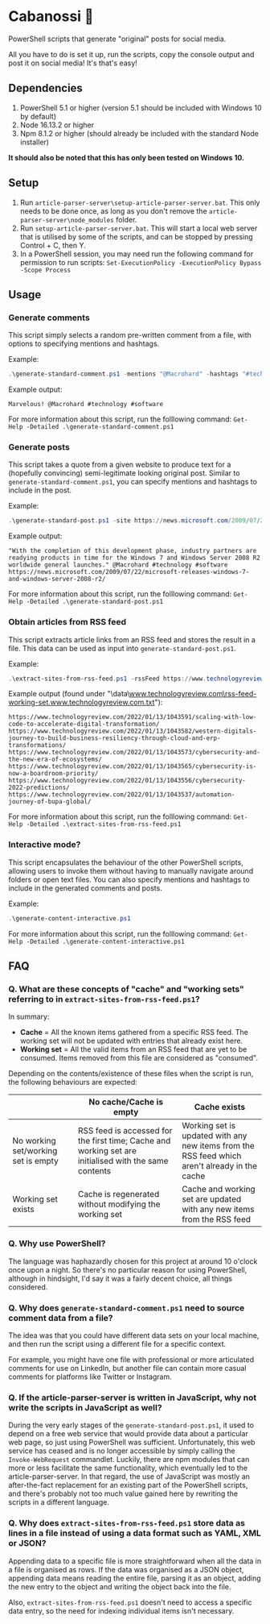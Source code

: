 # Cabanossi :pig:

PowerShell scripts that generate "original" posts for social media.

All you have to do is set it up, run the scripts, copy the console output and post it on social media! It's that's easy!

## Dependencies

1. PowerShell 5.1 or higher (version 5.1 should be included with Windows 10 by default)
2. Node 16.13.2 or higher
3. Npm 8.1.2 or higher (should already be included with the standard Node installer)

**It should also be noted that this has only been tested on Windows 10.**

## Setup

1. Run `article-parser-server\setup-article-parser-server.bat`. This only needs to be done once, as long as you don't remove the `article-parser-server\node_modules` folder.
2. Run `setup-article-parser-server.bat`. This will start a local web server that is utilised by some of the scripts, and can be stopped by pressing Control + C, then Y.
3. In a PowerShell session, you may need run the following command for permission to run scripts: `Set-ExecutionPolicy -ExecutionPolicy Bypass -Scope Process`

## Usage

### Generate comments

This script simply selects a random pre-written comment from a file, with options to specifying mentions and hashtags.

Example:
```powershell
.\generate-standard-comment.ps1 -mentions "@Macrohard" -hashtags "#technology #software"
```

Example output:
```
Marvelous! @Macrohard #technology #software
```

For more information about this script, run the folllowing command: `Get-Help -Detailed .\generate-standard-comment.ps1`

### Generate posts 

This script takes a quote from a given website to produce text for a (hopefully convincing) semi-legitimate looking original post.
Similar to `generate-standard-comment.ps1`, you can specify mentions and hashtags to include in the post.

Example:
```powershell
.\generate-standard-post.ps1 -site https://news.microsoft.com/2009/07/22/microsoft-releases-windows-7-and-windows-server-2008-r2/ -mentions "@Macrohard" -hashtags "#technology #software"
```

Example output:
```
"With the completion of this development phase, industry partners are readying products in time for the Windows 7 and Windows Server 2008 R2 worldwide general launches." @Macrohard #technology #software
https://news.microsoft.com/2009/07/22/microsoft-releases-windows-7-and-windows-server-2008-r2/
```

For more information about this script, run the folllowing command: `Get-Help -Detailed .\generate-standard-post.ps1`

### Obtain articles from RSS feed

This script extracts article links from an RSS feed and stores the result in a file. This data can be used as input into `generate-standard-post.ps1`.

Example:
```powershell
.\extract-sites-from-rss-feed.ps1 -rssFeed https://www.technologyreview.com/feed/
```

Example output (found under "\data\www.technologyreview.com\rss-feed-working-set.www.technologyreview.com.txt"):
```
https://www.technologyreview.com/2022/01/13/1043591/scaling-with-low-code-to-accelerate-digital-transformation/
https://www.technologyreview.com/2022/01/13/1043582/western-digitals-journey-to-build-business-resiliency-through-cloud-and-erp-transformations/
https://www.technologyreview.com/2022/01/13/1043573/cybersecurity-and-the-new-era-of-ecosystems/
https://www.technologyreview.com/2022/01/13/1043565/cybersecurity-is-now-a-boardroom-priority/
https://www.technologyreview.com/2022/01/13/1043556/cybersecurity-2022-predictions/
https://www.technologyreview.com/2022/01/13/1043537/automation-journey-of-bupa-global/
```

For more information about this script, run the folllowing command: `Get-Help -Detailed .\extract-sites-from-rss-feed.ps1`

### Interactive mode?

This script encapsulates the behaviour of the other PowerShell scripts, allowing users to invoke them without having to manually navigate around folders or open text files.
You can also specify mentions and hashtags to include in the generated comments and posts.

Example:
```powershell
.\generate-content-interactive.ps1
```

For more information about this script, run the folllowing command: `Get-Help -Detailed .\generate-content-interactive.ps1`

## FAQ

### Q. What are these concepts of "cache" and "working sets" referring to in `extract-sites-from-rss-feed.ps1`?

In summary:
- **Cache** = All the known items gathered from a specific RSS feed. The working set will not be updated with entries that already exist here.
- **Working set** = All the valid items from an RSS feed that are yet to be consumed. Items removed from this file are considered as "consumed".

Depending on the contents/existence of these files when the script is run, the following behaviours are expected:

|                                    |No cache/Cache is empty        |Cache exists                 |
|------------------------------------|-------------------------------|-----------------------------|
|No working set/working set is empty |RSS feed is accessed for the first time; Cache and working set are initialised with the same contents|Working set is updated with any new items from the RSS feed which aren't already in the cache|
|Working set exists                  |Cache is regenerated without modifying the working set|Cache and working set are updated with any new items from the RSS feed|

### Q. Why use PowerShell?

The language was haphazardly chosen for this project at around 10 o'clock once upon a night. So there's no particular reason for using PowerShell, although in hindsight, I'd say it was a fairly decent choice, all things considered.

### Q. Why does `generate-standard-comment.ps1` need to source comment data from a file?

The idea was that you could have different data sets on your local machine, and then run the script using a different file for a specific context.

For example, you might have one file with professional or more articulated comments for use on LinkedIn, but another file can contain more casual comments for platforms like Twitter or Instagram.

### Q. If the article-parser-server is written in JavaScript, why not write the scripts in JavaScript as well?

During the very early stages of the `generate-standard-post.ps1`, it used to depend on a free web service that would provide data about a particular web page, so just using PowerShell was sufficient. Unfortunately, this web service has ceased and is no longer accessible by simply calling the `Invoke-WebRequest` commandlet.
Luckily, there are npm modules that can more or less facilitate the same functionality, which eventually led to the article-parser-server. 
In that regard, the use of JavaScript was mostly an after-the-fact replacement for an existing part of the PowerShell scripts, and there's probably not too much value gained here by rewriting the scripts in a different language.

### Q. Why does `extract-sites-from-rss-feed.ps1` store data as lines in a file instead of using a data format such as YAML, XML or JSON?

Appending data to a specific file is more straightforward when all the data in a file is organised as rows. If the data was organised as a JSON object, appending data means reading the entire file, parsing it as an object, adding the new entry to the object and writing the object back into the file.

Also, `extract-sites-from-rss-feed.ps1` doesn't need to access a specific data entry, so the need for indexing individual items isn't necessary.
